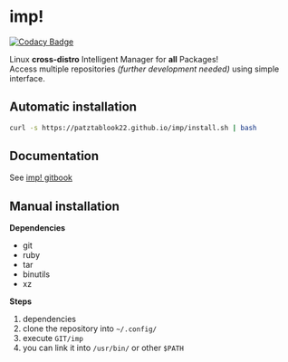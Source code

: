 # <!--S-->imp!

[![Codacy Badge](https://api.codacy.com/project/badge/Grade/ebd51048d4bb4c5983c2f68d3797f4e6)](https://app.codacy.com/manual/patztablook22/imp?utm_source=github.com&utm_medium=referral&utm_content=patztablook22/imp&utm_campaign=Badge_Grade_Dashboard)

Linux **cross-distro** Intelligent Manager for **all** Packages! \
Access multiple repositories _(further development needed)_ using simple interface.

## Automatic installation

```bash
curl -s https://patztablook22.github.io/imp/install.sh | bash
```

## Documentation

See [imp! gitbook](https://patz.gitbook.io/imp/)

## Manual installation

**Dependencies**
- git
- ruby
- tar
- binutils
- xz
  
**Steps**
1. dependencies
2. clone the repository into `~/.config/`
3. execute `GIT/imp`
4. you can link it into `/usr/bin/` or other `$PATH`
